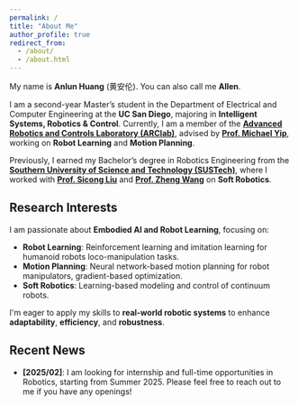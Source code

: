 ```yaml
---
permalink: /
title: "About Me"
author_profile: true
redirect_from: 
  - /about/
  - /about.html
---
```


My name is **Anlun Huang** (黄安伦). You can also call me **Allen**.

I am a second-year Master’s student in the Department of Electrical and Computer Engineering at the **UC San Diego**, majoring in **Intelligent Systems, Robotics & Control**. Currently, I am a member of the **[Advanced Robotics and Controls Laboratory (ARClab)](https://ucsdarclab.com/)**, advised by **[Prof. Michael Yip](https://yip.eng.ucsd.edu/)**, working on **Robot Learning** and **Motion Planning**.

Previously, I earned my Bachelor’s degree in Robotics Engineering from the **[Southern University of Science and Technology (SUSTech)](https://www.sustech.edu.cn/en/)**, where I worked with **[Prof. Sicong Liu](https://www.sustech.edu.cn/en/faculties/liusicong.html)** and **[Prof. Zheng Wang](https://scholar.google.com/citations?hl=en&user=2NSTu2EAAAAJ&view_op=list_works&sortby=pubdate)** on **Soft Robotics**.


## **Research Interests**
I am passionate about **Embodied AI and Robot Learning**, focusing on:
- **Robot Learning**: Reinforcement learning and imitation learning for humanoid robots loco-manipulation tasks.
- **Motion Planning**: Neural network-based motion planning for robot manipulators, gradient-based optimization.
- **Soft Robotics**: Learning-based modeling and control of continuum robots.

I'm eager to apply my skills to **real-world robotic systems** to enhance **adaptability**, **efficiency**, and **robustness**.

## **Recent News**
- **[2025/02]**: I am looking for internship and full-time opportunities in Robotics, starting from Summer 2025. Please feel free to reach out to me if you have any openings!
